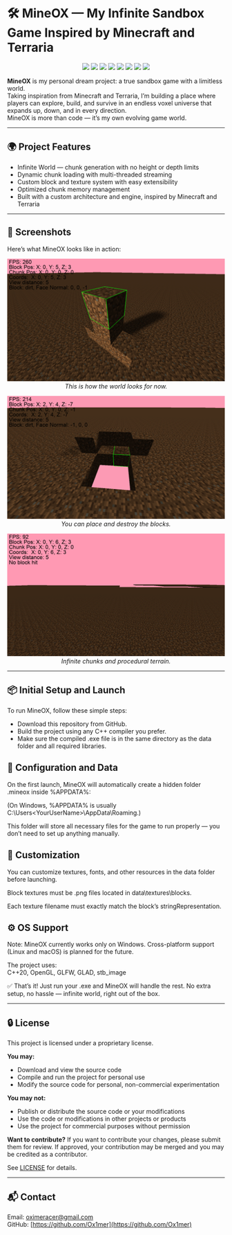# 🛠️ MineOX — My Infinite Sandbox Game Inspired by Minecraft and Terraria

<p align="center">
  <img src="https://img.shields.io/static/v1?label=MineOX&message=Infinite%20Voxel%20Sandbox&color=purple&style=for-the-badge&logo=minetest"/>

  <img src="https://img.shields.io/badge/platform-Windows-blue?style=for-the-badge&logo=windows&logoColor=white"/>
  <img src="https://img.shields.io/badge/license-View%20%26%20Personal%20Use-orange?style=for-the-badge&logo=book&logoColor=white"/>
  <img src="https://img.shields.io/badge/modifications-by%20approval-critical?style=for-the-badge&logo=git&logoColor=white"/>
  <img src="https://img.shields.io/badge/version-0.2.0-important?style=for-the-badge&logo=semantic-release&logoColor=white"/>
  <img src="https://img.shields.io/badge/voxels-Infinite%20World-purple?style=for-the-badge&logo=cube&logoColor=white"/>
  <img src="https://img.shields.io/badge/made%20by-Oximer-success?style=for-the-badge&logo=github&logoColor=white"/>
  <img src="https://img.shields.io/badge/language-C++20-brightgreen?style=for-the-badge&logo=c%2B%2B&logoColor=white"/>
</p>

**MineOX** is my personal dream project: a true sandbox game with a limitless world.  
Taking inspiration from Minecraft and Terraria, I’m building a place where players can explore, build, and survive in an endless voxel universe that expands up, down, and in every direction.  
MineOX is more than code — it’s my own evolving game world.

---

## 🌍 Project Features

- Infinite World — chunk generation with no height or depth limits  
- Dynamic chunk loading with multi-threaded streaming  
- Custom block and texture system with easy extensibility  
- Optimized chunk memory management  
- Built with a custom architecture and engine, inspired by Minecraft and Terraria

---

## 📸 Screenshots

Here’s what MineOX looks like in action:

<p align="center">
  <img src="screenshots/1.png" alt="World"/><br/>
  <em>This is how the world looks for now.</em>
</p>

<p align="center">
  <img src="screenshots/2.png" alt="Block Placement"/><br/>
  <em>You can place and destroy the blocks.</em>
</p>

<p align="center">
  <img src="screenshots/3.png" alt="Infinite Generation"/><br/>
  <em>Infinite chunks and procedural terrain.</em>
</p>

---

## 📦 Initial Setup and Launch

To run MineOX, follow these simple steps:

-  Download this repository from GitHub.
-  Build the project using any C++ compiler you prefer.
-  Make sure the compiled .exe file is in the same directory as the data folder and all required libraries.

## 📂 Configuration and Data

On the first launch, MineOX will automatically create a hidden folder .mineox inside %APPDATA%:

(On Windows, %APPDATA% is usually C:\Users\<YourUserName>\AppData\Roaming.)

This folder will store all necessary files for the game to run properly — you don’t need to set up anything manually.

## 🎨 Customization

You can customize textures, fonts, and other resources in the data folder before launching.

Block textures must be .png files located in data\textures\blocks.

Each texture filename must exactly match the block’s stringRepresentation.

## ⚙️ OS Support

Note: MineOX currently works only on Windows.
Cross-platform support (Linux and macOS) is planned for the future.

The project uses:  
C++20, OpenGL, GLFW, GLAD, stb_image

✅ That’s it! Just run your .exe and MineOX will handle the rest.
No extra setup, no hassle — infinite world, right out of the box.

---

## 🔒 License

This project is licensed under a proprietary license.

**You may:**
- Download and view the source code
- Compile and run the project for personal use
- Modify the source code for personal, non-commercial experimentation

**You may not:**
- Publish or distribute the source code or your modifications
- Use the code or modifications in other projects or products
- Use the project for commercial purposes without permission

**Want to contribute?**
If you want to contribute your changes, please submit them for review. If approved, your contribution may be merged and you may be credited as a contributor.

See [LICENSE](./LICENSE) for details.

---

## 📬 Contact

Email: oximeracer@gmail.com  
GitHub: [https://github.com/Ox1mer](https://github.com/Ox1mer)
